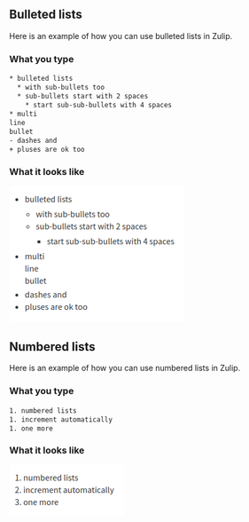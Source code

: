 ## Bulleted lists

Here is an example of how you can use bulleted lists in Zulip.

### What you type

```
* bulleted lists
  * with sub-bullets too
  * sub-bullets start with 2 spaces
    * start sub-sub-bullets with 4 spaces
* multi
line
bullet
- dashes and
+ pluses are ok too
```

### What it looks like

![Markdown bullets](/static/images/help/markdown-bullets.png)

## Numbered lists

Here is an example of how you can use numbered lists in Zulip.

### What you type

```
1. numbered lists
1. increment automatically
1. one more
```

### What it looks like

![Markdown numbered lists](/static/images/help/markdown-numbered-lists.png)
